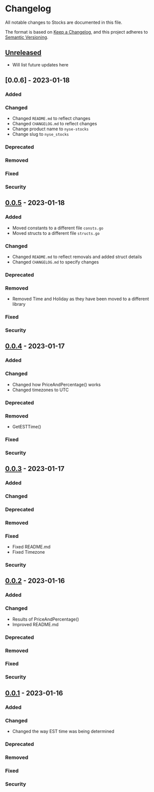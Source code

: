 # Changelog

All notable changes to Stocks are documented in this file.

The format is based on [Keep a Changelog],
and this project adheres to [Semantic Versioning].

## [Unreleased]

- Will list future updates here

## [0.0.6] - 2023-01-18

### Added

### Changed

- Changed `README.md` to reflect changes
- Changed `CHANGELOG.md` to reflect changes
- Change product name to `nyse-stocks`
- Change slug to `nyse_stocks`

### Deprecated

### Removed

### Fixed

### Security

## [0.0.5] - 2023-01-18

### Added

- Moved constants to a different file `consts.go`
- Moved structs to a different file `structs.go`

### Changed

- Changed `README.md` to reflect removals and added struct details
- Changed `CHANGELOG.md` to specify changes

### Deprecated

### Removed

- Removed Time and Holiday as they have been moved to a different library

### Fixed

### Security

## [0.0.4] - 2023-01-17

### Added

### Changed

- Changed how PriceAndPercentage() works
- Changed timezones to UTC

### Deprecated

### Removed

- GetESTTime()

### Fixed

### Security

## [0.0.3] - 2023-01-17

### Added

### Changed

### Deprecated

### Removed

### Fixed

- Fixed README.md
- Fixed Timezone

### Security

## [0.0.2] - 2023-01-16

### Added

### Changed

- Results of PriceAndPercentage()
- Improved README.md

### Deprecated

### Removed

### Fixed

### Security

## [0.0.1] - 2023-01-16

### Added

### Changed

- Changed the way EST time was being determined

### Deprecated

### Removed

### Fixed

### Security

<!-- Links -->
[keep a changelog]: https://keepachangelog.com/en/1.0.0/
[semantic versioning]: https://semver.org/spec/v2.0.0.html

<!-- Versions -->
[unreleased]: https://github.com/octolibs/stocks/compare/v0.0.6...MAIN
[0.0.5]: https://github.com/octolibs/stocks/compare/v0.0.5...v0.0.6
[0.0.5]: https://github.com/octolibs/stocks/compare/v0.0.4...v0.0.5
[0.0.4]: https://github.com/octolibs/stocks/compare/v0.0.3...v0.0.4
[0.0.3]: https://github.com/octolibs/stocks/compare/v0.0.2...v0.0.3
[0.0.2]: https://github.com/octolibs/stocks/compare/v0.0.1...v0.0.2
[0.0.1]: https://github.com/octolibs/stocks/releases/tag/v0.0.1
